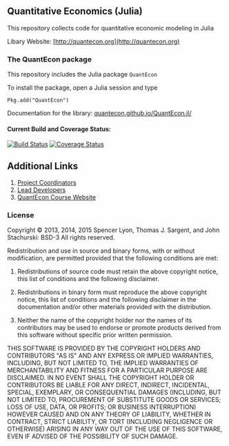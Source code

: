 
## Quantitative Economics (Julia)

This repository collects code for quantitative economic modeling in Julia

Libary Website: [http://quantecon.org](http://quantecon.org)

### The QuantEcon package

This repository includes the Julia package `QuantEcon`

To install the package, open a Julia session and type

	Pkg.add("QuantEcon")

Documentation for the library: [quantecon.github.io/QuantEcon.jl/](http://quantecon.github.io/QuantEcon.jl/)

#### Current Build and Coverage Status:

[![Build Status](https://travis-ci.org/QuantEcon/QuantEcon.jl.svg?branch=master)](https://travis-ci.org/spencerlyon2/QuantEcon.jl)
[![Coverage Status](https://img.shields.io/coveralls/QuantEcon/QuantEcon.jl.svg)](https://coveralls.io/r/QuantEcon/QuantEcon.jl)

## Additional Links

1. [Project Coordinators](http://quantecon.org/about/#people)
2. [Lead Developers](http://quantecon.org/about/#people)
3. [QuantEcon Course Website](http://quant-econ.net)

### License


Copyright © 2013, 2014, 2015 Spencer Lyon, Thomas J. Sargent, and John Stachurski: BSD-3
All rights reserved.

Redistribution and use in source and binary forms, with or without
modification, are permitted provided that the following conditions are met:

1. Redistributions of source code must retain the above copyright notice, this
   list of conditions and the following disclaimer.

2. Redistributions in binary form must reproduce the above copyright
  notice, this list of conditions and the following disclaimer in the
  documentation and/or other materials provided with the distribution.

3. Neither the name of the copyright holder nor the names of its
 contributors may be used to endorse or promote products derived from
 this software without specific prior written permission.

 THIS SOFTWARE IS PROVIDED BY THE COPYRIGHT HOLDERS AND CONTRIBUTORS
 "AS IS" AND ANY EXPRESS OR IMPLIED WARRANTIES, INCLUDING, BUT NOT
 LIMITED TO, THE IMPLIED WARRANTIES OF MERCHANTABILITY AND FITNESS FOR
 A PARTICULAR PURPOSE ARE DISCLAIMED. IN NO EVENT SHALL THE COPYRIGHT
 HOLDER OR CONTRIBUTORS BE LIABLE FOR ANY DIRECT, INDIRECT,
 INCIDENTAL, SPECIAL, EXEMPLARY, OR CONSEQUENTIAL DAMAGES (INCLUDING,
 BUT NOT LIMITED TO, PROCUREMENT OF SUBSTITUTE GOODS OR SERVICES; LOSS
 OF USE, DATA, OR PROFITS; OR BUSINESS INTERRUPTION) HOWEVER CAUSED
 AND ON ANY THEORY OF LIABILITY, WHETHER IN CONTRACT, STRICT
 LIABILITY, OR TORT (INCLUDING NEGLIGENCE OR OTHERWISE) ARISING IN ANY
 WAY OUT OF THE USE OF THIS SOFTWARE, EVEN IF ADVISED OF THE
 POSSIBILITY OF SUCH DAMAGE.
